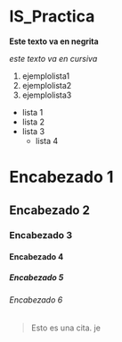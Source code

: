 # IS_Practica

  **Este texto va en negrita**
  
  *este texto va en cursiva*
  
  1. ejemplolista1
  2. ejemplolista2
  3. ejemplolista3
  
  * lista 1
  * lista 2
  * lista 3
    * lista 4
  
  # Encabezado 1
  ## Encabezado 2
  ### Encabezado 3
  #### Encabezado 4
  ##### Encabezado 5
  ###### Encabezado 6

> Esto es una cita. je
